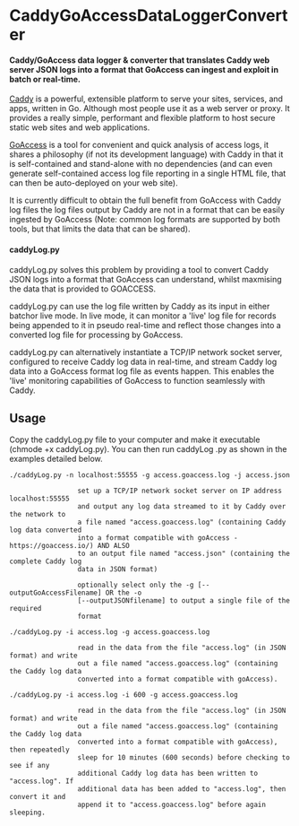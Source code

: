 # CaddyGoAccessDataLoggerConverter
#### Caddy/GoAccess data logger &amp; converter that translates Caddy web server JSON logs into a format that GoAccess can ingest and exploit in batch or real-time.

[Caddy](https://caddyserver.com) is a powerful, extensible platform to serve your sites, services, and apps, written in Go. Although most people use it as a web server or proxy. It provides a really simple, performant and flexible platform to host secure static web sites and web applications. 

[GoAccess](https://goaccess.io/) is a tool for convenient and quick analysis of access logs, it shares a philosophy (if not its development language) with Caddy in that it is self-contained and stand-alone with no dependencies (and can even generate self-contained access log file reporting in a single HTML file, that can then be auto-deployed on your web site).

It is currently difficult to obtain the full benefit from GoAccess with Caddy log files the log files output by Caddy are not in a format that can be easily ingested by GoAccess (Note: common log formats are supported by both tools, but that limits the data that can be shared).

#### caddyLog.py
caddyLog.py solves this problem by providing a tool to convert Caddy JSON logs into a format that GoAccess can understand, whilst maxmising the data that is provided to GOACCESS.

caddyLog.py can use the log file written by Caddy as its input in either batchor live mode. In live mode, it can monitor a 'live' log file for records being appended to it in pseudo real-time and reflect those changes into a converted log file for processing by GoAccess.

caddyLog.py can alternatively instantiate a TCP/IP network socket server, configured to receive Caddy log data in real-time, and stream Caddy log data into a GoAccess format log file as events happen. This enables the 'live' monitoring capabilities of GoAccess to function seamlessly with Caddy.

## Usage

Copy the caddyLog.py file to your computer and make it executable (chmode +x caddyLog.py). You can then run caddyLog .py as shown in the examples detailed below.

```
./caddyLog.py -n localhost:55555 -g access.goaccess.log -j access.json

                 set up a TCP/IP network socket server on IP address localhost:55555
                 and output any log data streamed to it by Caddy over the network to
                 a file named "access.goaccess.log" (containing Caddy log data converted
                 into a format compatible with goAccess - https://goaccess.io/) AND ALSO
                 to an output file named "access.json" (containing the complete Caddy log
                 data in JSON format)
                
                 optionally select only the -g [--outputGoAccessFilename] OR the -o
                 [--outputJSONfilename] to output a single file of the required
                 format
```


```
./caddyLog.py -i access.log -g access.goaccess.log

                 read in the data from the file "access.log" (in JSON format) and write
                 out a file named "access.goaccess.log" (containing the Caddy log data
                 converted into a format compatible with goAccess).
```

```
./caddyLog.py -i access.log -i 600 -g access.goaccess.log

                 read in the data from the file "access.log" (in JSON format) and write
                 out a file named "access.goaccess.log" (containing the Caddy log data
                 converted into a format compatible with goAccess), then repeatedly
                 sleep for 10 minutes (600 seconds) before checking to see if any
                 additional Caddy log data has been written to "access.log". If
                 additional data has been added to "access.log", then convert it and
                 append it to "access.goaccess.log" before again sleeping.

```



